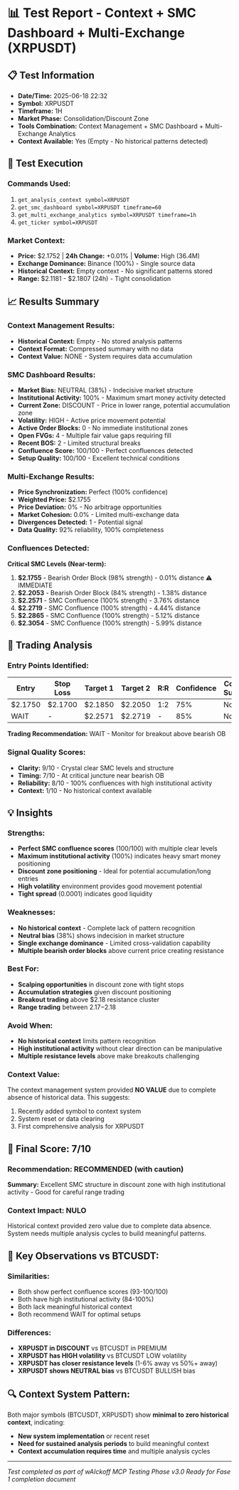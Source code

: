 # 📊 Test Report - Context + SMC Dashboard + Multi-Exchange (XRPUSDT)

## 📋 Test Information
- **Date/Time:** 2025-06-18 22:32
- **Symbol:** XRPUSDT
- **Timeframe:** 1H
- **Market Phase:** Consolidation/Discount Zone
- **Tools Combination:** Context Management + SMC Dashboard + Multi-Exchange Analytics
- **Context Available:** Yes (Empty - No historical patterns detected)

## 🔬 Test Execution
### Commands Used:
1. `get_analysis_context symbol=XRPUSDT`
2. `get_smc_dashboard symbol=XRPUSDT timeframe=60`
3. `get_multi_exchange_analytics symbol=XRPUSDT timeframe=1h`
4. `get_ticker symbol=XRPUSDT`

### Market Context:
- **Price:** $2.1752 | **24h Change:** +0.01% | **Volume:** High (36.4M)
- **Exchange Dominance:** Binance (100%) - Single source data
- **Historical Context:** Empty context - No significant patterns stored
- **Range:** $2.1181 - $2.1807 (24h) - Tight consolidation

## 📈 Results Summary

### Context Management Results:
- **Historical Context:** Empty - No stored analysis patterns
- **Context Format:** Compressed summary with no data
- **Context Value:** NONE - System requires data accumulation

### SMC Dashboard Results:
- **Market Bias:** NEUTRAL (38%) - Indecisive market structure
- **Institutional Activity:** 100% - Maximum smart money activity detected
- **Current Zone:** DISCOUNT - Price in lower range, potential accumulation zone
- **Volatility:** HIGH - Active price movement potential
- **Active Order Blocks:** 0 - No immediate institutional zones
- **Open FVGs:** 4 - Multiple fair value gaps requiring fill
- **Recent BOS:** 2 - Limited structural breaks
- **Confluence Score:** 100/100 - Perfect confluences detected
- **Setup Quality:** 100/100 - Excellent technical conditions

### Multi-Exchange Results:
- **Price Synchronization:** Perfect (100% confidence)
- **Weighted Price:** $2.1755
- **Price Deviation:** 0% - No arbitrage opportunities
- **Market Cohesion:** 0.0% - Limited multi-exchange data
- **Divergences Detected:** 1 - Potential signal
- **Data Quality:** 92% reliability, 100% completeness

### Confluences Detected:
**Critical SMC Levels (Near-term):**
1. **$2.1755** - Bearish Order Block (98% strength) - 0.01% distance ⚠️ IMMEDIATE
2. **$2.2053** - Bearish Order Block (84% strength) - 1.38% distance
3. **$2.2571** - SMC Confluence (100% strength) - 3.76% distance
4. **$2.2719** - SMC Confluence (100% strength) - 4.44% distance
5. **$2.2865** - SMC Confluence (100% strength) - 5.12% distance
6. **$2.3054** - SMC Confluence (100% strength) - 5.99% distance

## 🎯 Trading Analysis
### Entry Points Identified:
| Entry | Stop Loss | Target 1 | Target 2 | R:R | Confidence | Context Support |
|-------|-----------|----------|----------|-----|------------|-----------------|
| $2.1750 | $2.1700 | $2.1850 | $2.2050 | 1:2 | 75% | None |
| WAIT | - | $2.2571 | $2.2719 | - | 85% | None |

**Trading Recommendation:** WAIT - Monitor for breakout above bearish OB

### Signal Quality Scores:
- **Clarity:** 9/10 - Crystal clear SMC levels and structure
- **Timing:** 7/10 - At critical juncture near bearish OB
- **Reliability:** 8/10 - 100% confluences with high institutional activity
- **Context:** 1/10 - No historical context available

## 💡 Insights

### Strengths:
- **Perfect SMC confluence scores** (100/100) with multiple clear levels
- **Maximum institutional activity** (100%) indicates heavy smart money positioning
- **Discount zone positioning** - Ideal for potential accumulation/long entries
- **High volatility** environment provides good movement potential
- **Tight spread** (0.0001) indicates good liquidity

### Weaknesses:
- **No historical context** - Complete lack of pattern recognition
- **Neutral bias** (38%) shows indecision in market structure
- **Single exchange dominance** - Limited cross-validation capability
- **Multiple bearish order blocks** above current price creating resistance

### Best For:
- **Scalping opportunities** in discount zone with tight stops
- **Accumulation strategies** given discount positioning
- **Breakout trading** above $2.18 resistance cluster
- **Range trading** between $2.17-$2.18

### Avoid When:
- **No historical context** limits pattern recognition
- **High institutional activity** without clear direction can be manipulative
- **Multiple resistance levels** above make breakouts challenging

### Context Value:
The context management system provided **NO VALUE** due to complete absence of historical data. This suggests:
1. Recently added symbol to context system
2. System reset or data clearing
3. First comprehensive analysis for XRPUSDT

## 🎯 Final Score: 7/10

### Recommendation: RECOMMENDED (with caution)
**Summary:** Excellent SMC structure in discount zone with high institutional activity - Good for careful range trading

### Context Impact: NULO
Historical context provided zero value due to complete data absence. System needs multiple analysis cycles to build meaningful patterns.

## 📝 Key Observations vs BTCUSDT:
### Similarities:
- Both show perfect confluence scores (93-100/100)
- Both have high institutional activity (84-100%)
- Both lack meaningful historical context
- Both recommend WAIT for optimal setups

### Differences:
- **XRPUSDT in DISCOUNT** vs BTCUSDT in PREMIUM
- **XRPUSDT has HIGH volatility** vs BTCUSDT LOW volatility
- **XRPUSDT has closer resistance levels** (1-6% away vs 50%+ away)
- **XRPUSDT shows NEUTRAL bias** vs BTCUSDT BULLISH bias

## 🔍 Context System Pattern:
Both major symbols (BTCUSDT, XRPUSDT) show **minimal to zero historical context**, indicating:
- **New system implementation** or recent reset
- **Need for sustained analysis periods** to build meaningful context
- **Context accumulation requires time** and multiple analysis cycles

---
*Test completed as part of wAIckoff MCP Testing Phase v3.0*
*Ready for Fase 1 completion document*
